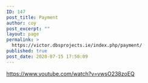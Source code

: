 ```yaml
---
ID: 147
post_title: Payment
author: coy
post_excerpt: ""
layout: page
permalink: >
  https://victor.dbsprojects.ie/index.php/payment/
published: true
post_date: 2020-07-15 17:50:09
---
```

https://www.youtube.com/watch?v=vwsO238zoEQ